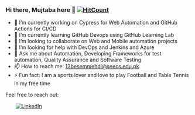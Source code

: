 ### Hi there, Mujtaba here 👋 [![HitCount](http://hits.dwyl.com/mujjazi/https://githubcom/mujjazi/mujjazi/.svg)](http://hits.dwyl.com/mujjazi/https://githubcom/mujjazi/mujjazi/)




- 🔭 I’m currently working on Cypress for Web Automation and GitHub Actions for CI/CD
- 🌱 I’m currently learning GitHub Devops using GitHub Learning Lab
- 👯 I’m looking to collaborate on Web and Mobile automation projects
- 🤔 I’m looking for help with DevOps and Jenkins and Azure
- 💬 Ask me about Automation, Developing Frameworks for test automation, Quality Assurance and Software Testing 
- 📫 How to reach me: 13besemmehdi@seecs.edu.pk
- ⚡ Fun fact: I am a sports lover and love to play Football and Table Tennis in my free time

Feel free to reach out:

&nbsp; &nbsp; &nbsp; &nbsp;[![LinkedIn](https://raw.githubusercontent.com/saiemsaeed/saiemsaeed/master/linkedin-icon.png)](https://www.linkedin.com/in/mujtabamehdi9) 

